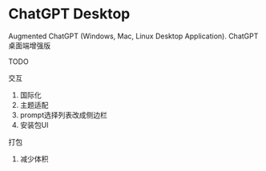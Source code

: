 # ChatGPT Desktop

Augmented ChatGPT (Windows, Mac, Linux Desktop Application). ChatGPT桌面端增强版


TODO

交互
1. 国际化
2. 主题适配 
3. prompt选择列表改成侧边栏      
4. 安装包UI

打包
1. 减少体积
